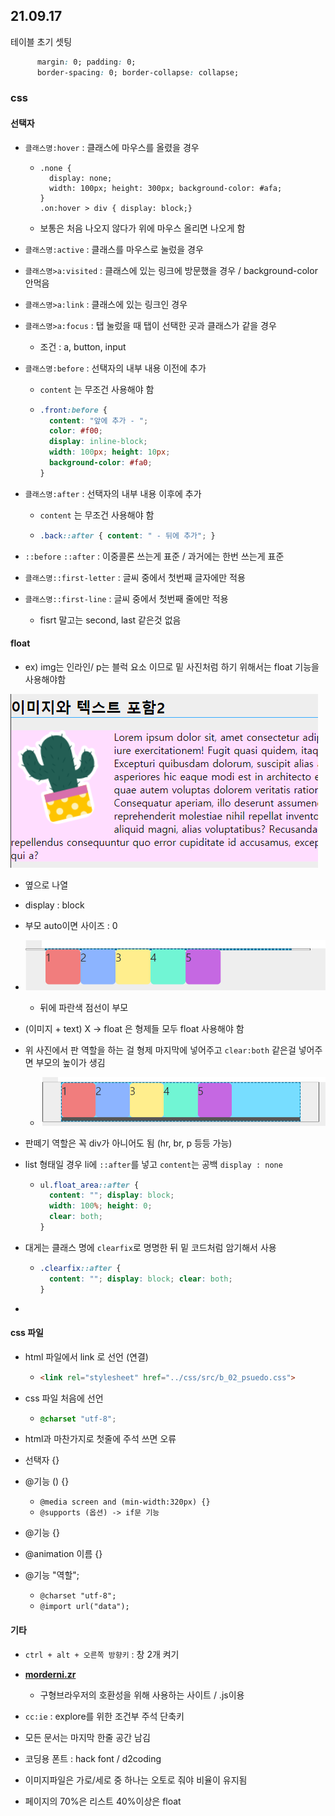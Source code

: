 ## 21.09.17

테이블 초기 셋팅

  ```css
        margin: 0; padding: 0;
        border-spacing: 0; border-collapse: collapse;
  ```



### css

#### 선택자

- `클래스명:hover` : 클래스에 마우스를 올렸을 경우

  - ```
    .none { 
      display: none;
      width: 100px; height: 300px; background-color: #afa;
    }
    .on:hover > div { display: block;}
    ```

  - 보통은 처음 나오지 않다가 위에 마우스 올리면 나오게 함

- `클래스명:active` : 클래스를 마우스로 눌렀을 경우

- `클래스명>a:visited` : 클래스에 있는 링크에 방문했을 경우 / background-color 안먹음

- `클래스명>a:link` : 클래스에 있는 링크인 경우

- `클래스명>a:focus` : 탭 눌렀을 때 탭이 선택한 곳과  클래스가 같을 경우

  - 조건 : a, button, input

- `클래스명:before` : 선택자의 내부 내용 이전에 추가

  - `content` 는 무조건 사용해야 함

  - ```css
    .front:before {
      content: "앞에 추가 - ";
      color: #f00; 
      display: inline-block;
      width: 100px; height: 10px;
      background-color: #fa0;
    }
    ```

- `클래스명:after` : 선택자의 내부 내용 이후에 추가

  - `content` 는 무조건 사용해야 함

  - ```css
    .back::after { content: " - 뒤에 추가"; }
    ```

- `::before` `::after` : 이중콜론 쓰는게 표준 / 과거에는 한번 쓰는게 표준

- `클래스명::first-letter` : 글씨 중에서 첫번째 글자에만 적용
- `클래스명::first-line` : 글씨 중에서 첫번째 줄에만 적용
  - fisrt 말고는 second, last 같은것 없음



#### float

- ex) img는 인라인/ p는 블럭 요소 이므로 밑 사진처럼 하기 위해서는  float 기능을 사용해야함

![이미지 예제](./images/float_ex.png)

- 옆으로 나열
- display : block
- 부모 auto이면 사이즈 : 0

- ![부모auto 사진](./images/float_auto.png)
  - 뒤에 파란색 점선이 부모

- (이미지 + text) X -> float 은 형제들 모두 float 사용해야 함
- 위 사진에서 판 역할을 하는 걸 형제 마지막에 넣어주고 `clear:both` 같은걸 넣어주면 부모의 높이가 생김
  - ![float의 clear](./images/float_floor.png)
- 판떼기 역할은 꼭 div가 아니어도 됨 (hr, br, p 등등 가능)

- list 형태일 경우 li에 `::after`를 넣고 `content`는 공백 `display : none`

  - ```css
    ul.float_area::after {
      content: ""; display: block;
      width: 100%; height: 0;
      clear: both;
    }
    ```

- 대게는 클래스 명에 `clearfix`로 명명한 뒤 밑 코드처럼 암기해서 사용

  - ```css
    .clearfix::after {
      content: ""; display: block; clear: both;
    }
    ```

- 







#### css 파일 

- html 파일에서 link 로 선언 (연결)

  - ```html
    <link rel="stylesheet" href="../css/src/b_02_psuedo.css">
    ```

- css 파일 처음에 선언

  - ```css
    @charset "utf-8";
    ```

- html과 마찬가지로 첫줄에 주석 쓰면 오류

- 선택자 {} 

- @기능 () {}

  - `@media screen and (min-width:320px) {}`
  - `@supports (옵션) -> if문 기능`

-  @기능 {}

  - @animation 이름 {}

- @기능 "역할";

  - `@charset "utf-8";`
  - `@import url("data");`



#### 기타

- `ctrl + alt + 오른쪽 방향키` : 창 2개 켜기

- [**morderni.zr**](https://modernizr.com/) 
  - 구형브라우저의 호환성을 위해 사용하는 사이트 / .js이용

- `cc:ie` : explore를 위한 조건부 주석 단축키

- 모든 문서는 마지막 한줄 공간 남김
- 코딩용 폰트 : hack font / d2coding
- 이미지파일은 가로/세로 중 하나는 오토로 줘야 비율이 유지됨
- 페이지의 70%은 리스트 40%이상은 float

